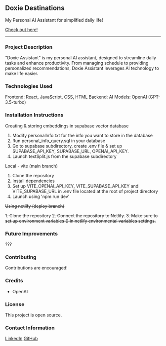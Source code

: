 ## Doxie Destinations

My Personal AI Assistant for simplified daily life!

[Check out here!]()

---

### Project Description

"Doxie Assistant" is my personal AI assistant, designed to streamline daily tasks and enhance productivity.
From managing schedule to providing personalized recommendations, Doxie Assistant leverages AI technology to make life easier.

### Technologies Used

Frontend: React, JavaScript, CSS, HTML
Backend:
AI Models: OpenAI (GPT-3.5-turbo)

### Installation Instructions

Creating & storing embeddings in supabase vector database

1. Modify personalInfo.txt for the info you want to store in the database
2. Run personal_info_query.sql in your database
3. Go to supabase subdirectory, create .env file & set up SUPABASE_API_KEY, SUPABASE_URL, OPENAI_API_KEY.
4. Launch textSplit.js from the supabase subdirectory

Local - vite (main branch)

1. Clone the repository
2. Install dependencies
3. Set up VITE_OPENAI_API_KEY, VITE_SUPABASE_API_KEY and VITE_SUPABASE_URL in .env file located at the root of project directory
4. Launch using 'npm run dev'

~~Using netlify (deploy branch)~~

~~1. Clone the repository~~
~~2. Connect the repository to Netlify.~~
~~3. Make sure to set up environment variables () in netlify environmental variables settings.~~

### Future Improvements

???

### Contributing

Contributions are encouraged!

### Credits

- OpenAI

### License

This project is open source.

### Contact Information

[LinkedIn](https://www.linkedin.com/in/kamil-kobylarz1/)
[GitHub](https://github.com/Xraxus/)
